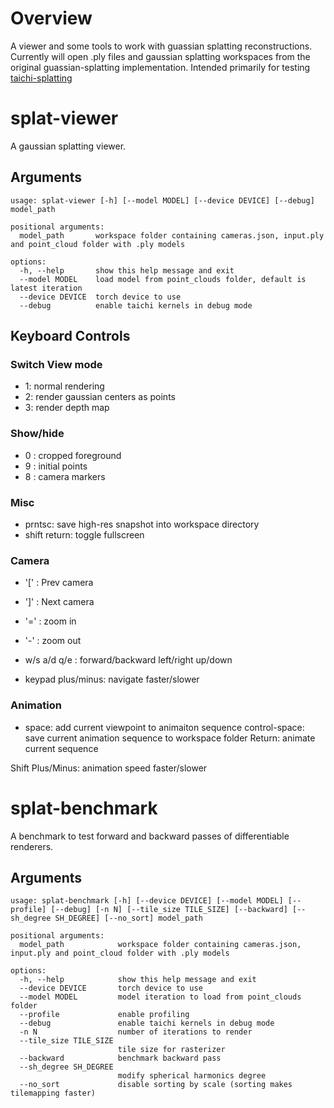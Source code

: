# Overview

A viewer and some tools to work with guassian splatting reconstructions. Currently will open .ply files and gaussian splatting workspaces from the original guassian-splatting implementation. Intended primarily for testing [taichi-splatting](https://github.com/uc-vision/taichi-splatting)

# splat-viewer 

A gaussian splatting viewer.

## Arguments

```
usage: splat-viewer [-h] [--model MODEL] [--device DEVICE] [--debug] model_path

positional arguments:
  model_path       workspace folder containing cameras.json, input.ply and point_cloud folder with .ply models

options:
  -h, --help       show this help message and exit
  --model MODEL    load model from point_clouds folder, default is latest iteration
  --device DEVICE  torch device to use
  --debug          enable taichi kernels in debug mode
```

## Keyboard Controls


###  Switch View mode 
* 1: normal rendering
* 2: render gaussian centers as points
* 3: render depth map

### Show/hide
* 0 : cropped foreground
* 9 : initial points
* 8 : camera markers
    
### Misc
 * prntsc: save high-res snapshot into workspace directory
 * shift return: toggle fullscreen
 
### Camera 
 * '[' : Prev camera
 * ']' : Next camera

 * '=' : zoom in
 * '-' : zoom out

 * w/s a/d q/e : forward/backward left/right up/down
 * keypad plus/minus: navigate faster/slower


### Animation
 * space: add current viewpoint to animaiton sequence
 control-space: save current animation sequence to workspace folder
 Return: animate current sequence

 Shift Plus/Minus: animation speed faster/slower

 
    


# splat-benchmark

A benchmark to test forward and backward passes of differentiable renderers. 

## Arguments

```
usage: splat-benchmark [-h] [--device DEVICE] [--model MODEL] [--profile] [--debug] [-n N] [--tile_size TILE_SIZE] [--backward] [--sh_degree SH_DEGREE] [--no_sort] model_path

positional arguments:
  model_path            workspace folder containing cameras.json, input.ply and point_cloud folder with .ply models

options:
  -h, --help            show this help message and exit
  --device DEVICE       torch device to use
  --model MODEL         model iteration to load from point_clouds folder
  --profile             enable profiling
  --debug               enable taichi kernels in debug mode
  -n N                  number of iterations to render
  --tile_size TILE_SIZE
                        tile size for rasterizer
  --backward            benchmark backward pass
  --sh_degree SH_DEGREE
                        modify spherical harmonics degree
  --no_sort             disable sorting by scale (sorting makes tilemapping faster)
```